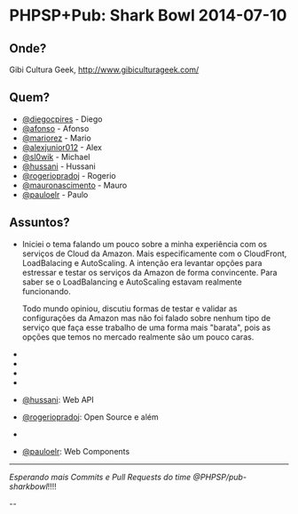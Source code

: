 PHPSP+Pub: Shark Bowl 2014-07-10
================================

Onde?
-----

Gibi Cultura Geek, http://www.gibiculturageek.com/

Quem?
-----

- [@diegocpires] - Diego
- [@afonso] - Afonso
- [@mariorez] - Mario
- [@alexjunior012] - Alex
- [@sl0wik] - Michael
- [@hussani] - Hussani
- [@rogeriopradoj] - Rogerio
- [@mauronascimento] - Mauro
- [@pauloelr] - Paulo

Assuntos?
---------

- [@diegocpires]: AWS

    Iniciei o tema falando um pouco sobre a minha experiência com os serviços de Cloud da Amazon. Mais especificamente com o CloudFront, LoadBalacing e AutoScaling. A intenção era levantar opções para estressar e testar os serviços da Amazon de forma convincente. Para saber se o LoadBalancing e AutoScaling estavam realmente funcionando.

    Todo mundo opiniou, discutiu formas de testar e validar as configurações da Amazon mas não foi falado sobre nenhum tipo de serviço que faça esse trabalho de uma forma mais "barata", pois as opções que temos no mercado realmente são um pouco caras.
- [@afonso]: ORM
- [@mariorez]: Docker
- [@alexjunior012]: OO
- [@sl0wik]: Memcache
- [@hussani]: Web API
- [@rogeriopradoj]: Open Source e além
- [@mauronascimento]: autoload
- [@pauloelr]: Web Components

---

*Esperando mais Commits e Pull Requests do time @PHPSP/pub-sharkbowl*!!!!



--

[@diegocpires]: https://github.com/diegocpires
[@afonso]: https://github.com/afonso
[@mariorez]: https://github.com/mariorez
[@alexjunior012]: https://github.com/alexjunior012
[@sl0wik]: https://github.com/sl0wik
[@hussani]: https://github.com/hussani
[@rogeriopradoj]: https://github.com/rogeriopradoj
[@mauronascimento]: https://github.com/mauronascimento
[@pauloelr]: https://github.com/pauloelr

